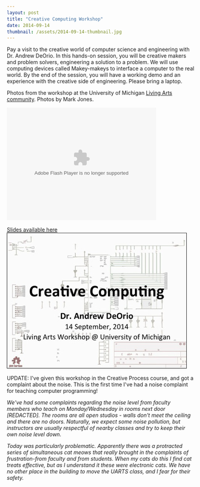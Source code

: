 ```yaml
---
layout: post
title: "Creative Computing Workshop"
date: 2014-09-14
thumbnail: /assets/2014-09-14-thumbnail.jpg
---
```


Pay a visit to the creative world of computer science and engineering with Dr. Andrew DeOrio.  In this hands-on session, you will be creative makers and problem solvers, engineering a solution to a problem.  We will use computing devices called Makey-makeys to interface a computer to the real world.  By the end of the session, you will have a working demo and an experience with the creative side of engineering.  Please bring a laptop.

Photos from the workshop at the University of Michigan [Living Arts community](http://www.livingarts.umich.edu/).  Photos by Mark Jones.<br>

<object width="400" height="300" type="application/x-shockwave-flash">
  <param name="flashvars" value="offsite=true&lang=en-us&page_show_url=/photos/100609247@N06/sets/72157647301093029/show/&page_show_back_url=/photos/100609247@N06/sets/72157647301093029/&user_id=100609247@N06"/>
  <param name="movie" value="https://www.flickr.com/apps/slideshow/show.swf?v=140556"/>
  <param name="allowFullScreen" value="true"/>
  <embed type="application/x-shockwave-flash" src="https://www.flickr.com/apps/slideshow/show.swf?v=140556" allowFullScreen="true" flashvars="offsite=true&lang=en-us&page_show_url=/photos/100609247@N06/sets/72157647301093029/show/&page_show_back_url=/photos/100609247@N06/sets/72157647301093029/&user_id=100609247@N06&jump_to="width="400" height="300"/>
</object>

[Slides available here ![Creative Computing image](/assets/2014-09-14-thumbnail.jpg)](/assets/2014-09-14-Creative-Computing-slides.pdf)

UPDATE: I\'ve given this workshop in the Creative Process course, and got a complaint about the noise.  This is the first time I\'ve had a noise complaint for teaching computer programming!

*We\'ve had some complaints regarding the noise level from faculty members who teach on Monday/Wednesday in rooms next door [REDACTED]. The rooms are all open studios - walls don\'t meet the ceiling and there are no doors. Naturally, we expect some noise pollution, but instructors are usually respectful of nearby classes and try to keep their own noise level down.*

*Today was particularly problematic.  Apparently there was a protracted series of simultaneous cat meows that really  brought in the complaints of frustration-from faculty and from students. When my cats do this I find cat treats effective, but as I understand it these were electronic cats. We have no other place in the building to move the UARTS class, and I fear for their safety.*
